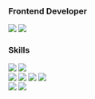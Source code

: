 <h3>Frontend Developer</h3>
<p>
  <a href="https://se9round.dev">
  <img src="https://camo.githubusercontent.com/12bf0661e62bae26835905f563b52732e39f87b3221699fe484d6b87e2e2a881/68747470733a2f2f696d672e736869656c64732e696f2f62616467652f426c6f672d3030353537313f7374796c653d666c61742d737175617265266c6f676f3d426c6f676c6f76696e266c6f676f436f6c6f723d7768697465" data-canonical-src="https://img.shields.io/badge/Blog-005571?style=flat-square&logo=Bloglovin&logoColor=white" style="max-width: 100%;"></a>
<a href="mailto:se9oo@kakao.com"><img src="https://img.shields.io/badge/-se9oo@kakao.com-005FF9?style=flat-square&logo=Mail.Ru&logoColor=white"/></a>
</p>

<h3>Skills</h3>
<p>
  <img src="https://img.shields.io/badge/Javascript-F7DF1E?style=flat-square&logo=javascript&logoColor=white"/>
  <img src="https://img.shields.io/badge/Typescript-3178C6?style=flat-square&logo=typescript&logoColor=white"/>
  <br/>
  <img src="https://img.shields.io/badge/React-61DAFB?style=flat-square&logo=react&logoColor=white"/>
  <img src="https://img.shields.io/badge/Next-000000?style=flat-square&logo=Next.js&logoColor=white"/>
  <img src="https://img.shields.io/badge/Zustand-5B4638?style=flat-square&logo=react&logoColor=white"/>  
  <img src="https://img.shields.io/badge/ReactQuery-FF4154?style=flat-square&logo=reactquery&logoColor=white"/>
  <br/>
  <img src="https://img.shields.io/badge/TailwindCSS-06B6D4?style=flat-square&logo=tailwindcss&logoColor=white"/>  
  <img src="https://img.shields.io/badge/StyledComponents-DB7093?style=flat-square&logo=styledcomponents&logoColor=white"/>  
</p>

